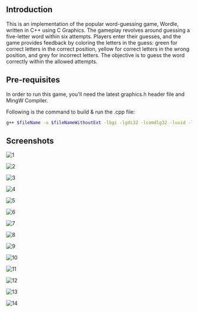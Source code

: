 ## Introduction

This is an implementation of the popular word-guessing game, Wordle, written in C++ using C Graphics. The gameplay revolves around guessing a five-letter word within six attempts. Players enter their guesses, and the game provides feedback by coloring the letters in the guess: green for correct letters in the correct position, yellow for correct letters in the wrong position, and grey for incorrect letters. The objective is to guess the word correctly within the allowed attempts.

## Pre-requisites

In order to run this game, you'll need the latest graphics.h header file and MingW Compiler.

Following is the command to build & run the .cpp file:
```bash
g++ $fileName -o $fileNameWithoutExt -lbgi -lgdi32 -lcomdlg32 -luuid -loleaut32 -lole32 -Wno-write-strings && $dir$fileNameWithoutExt
```

## Screenshots

![1](https://github.com/akshitbtw/Wordle-C-Plus-Plus/assets/83155183/827fa8c8-fbb0-424d-aaa9-7e3d9634fdff)

![2](https://github.com/akshitbtw/Wordle-C-Plus-Plus/assets/83155183/fa6d8b6a-a160-4199-94e8-73e5efd12a13)

![3](https://github.com/akshitbtw/Wordle-C-Plus-Plus/assets/83155183/32e0eef6-7052-4925-af9d-3d30acfcf735)

![4](https://github.com/akshitbtw/Wordle-C-Plus-Plus/assets/83155183/b579391b-5f95-4ed6-b897-8468f3bc905b)

![5](https://github.com/akshitbtw/Wordle-C-Plus-Plus/assets/83155183/34090467-241f-4bd6-ad0d-0df9d804ec83)

![6](https://github.com/akshitbtw/Wordle-C-Plus-Plus/assets/83155183/9ca56680-bb25-489e-96ae-13c976e5c92b)

![7](https://github.com/akshitbtw/Wordle-C-Plus-Plus/assets/83155183/255dbacd-e5d6-4714-80cc-266b605f4ea3)

![8](https://github.com/akshitbtw/Wordle-C-Plus-Plus/assets/83155183/c2439709-c3be-4476-8528-74a5396bb41b)

![9](https://github.com/akshitbtw/Wordle-C-Plus-Plus/assets/83155183/5a0b598f-c5a7-4606-a8b9-65d2652344af)

![10](https://github.com/akshitbtw/Wordle-C-Plus-Plus/assets/83155183/d28811b0-7c4b-4d88-a861-9d482ae6370f)

![11](https://github.com/akshitbtw/Wordle-C-Plus-Plus/assets/83155183/782aed37-e50f-4c49-8208-d2094e991fa8)

![12](https://github.com/akshitbtw/Wordle-C-Plus-Plus/assets/83155183/a81dfd51-755a-4243-9ec9-2e6eae3ad428)

![13](https://github.com/akshitbtw/Wordle-C-Plus-Plus/assets/83155183/3876a208-77e6-4e96-95b4-f0c82affd25f)

![14](https://github.com/akshitbtw/Wordle-C-Plus-Plus/assets/83155183/de5a2278-467e-427f-b32f-3d250a2dc7c7)
